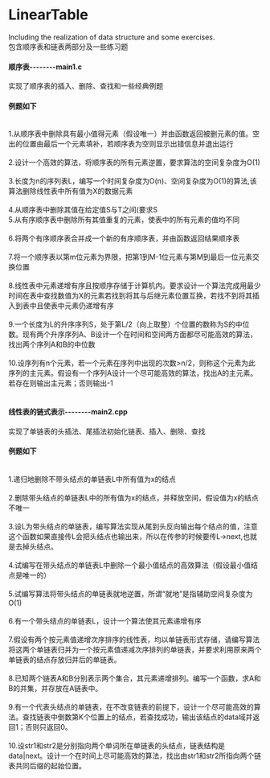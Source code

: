 # LinearTable
Including the realization of data structure and some exercises.<br>
包含顺序表和链表两部分及一些练习题<br>
#### 顺序表--------main1.c<br>
实现了顺序表的插入、删除、查找和一些经典例题<br>

#### 例题如下
<br>
1.从顺序表中删除具有最小值得元素（假设唯一）并由函数返回被删元素的值。空出的位置由最后一个元素填补，若顺序表为空则显示出错信息并退出运行</br>
<br>
2.设计一个高效的算法，将顺序表的所有元素逆置，要求算法的空间复杂度为O(1)<br>
<br>
3.长度为n的序列表L，编写一个时间复杂度为O(n)、空间复杂度为O(1)的算法,该算法删除线性表中所有值为X的数据元素<br>
<br>
4.从顺序表中删除其值在给定值S与T之间(要求S<T)的所有元素，如果S或T不合理或者顺序表为空则显示出错信息并退出运行<br>
<br>
5.从有序顺序表中删除所有其值重复的元素，使表中的所有元素的值均不同</br>
<br>
6.将两个有序顺序表合并成一个新的有序顺序表，并由函数返回结果顺序表<br>
<br>
7.将一个顺序表以第m位元素为界限，把第1到M-1位元素与第M到最后一位元素交换位置<br>
<br>
8.线性表中元素递增有序且按顺序存储于计算机内。要求设计一个算法完成用最少时间在表中查找数值为X的元素若找到将其与后继元素位置互换，若找不到将其插入到表中且使表中元素仍递增有序<br>
<br>
9.一个长度为L的升序序列S，处于第L/2（向上取整）个位置的数称为S的中位数。现有两个升序序列A、B设计一个在时间和空间两方面都尽可能高效的算法，找出两个序列A和B的中位数<br>
<br>
10.设序列有n个元素，若一个元素在序列中出现的次数>n/2，则称这个元素为此序列的主元素。假设有一个序列A设计一个尽可能高效的算法，找出A的主元素。若存在则输出主元素；否则输出-1<br><br>

####  线性表的链式表示--------main2.cpp<br>
实现了单链表的头插法、尾插法初始化链表、插入、删除、查找<br>
#### 例题如下
<br>
1.递归地删除不带头结点的单链表L中所有值为x的结点<br>
<br>
2.删除带头结点的单链表L中的所有值为x的结点，并释放空间，假设值为x的结点不唯一<br>
<br>
3.设L为带头结点的单链表，编写算法实现从尾到头反向输出每个结点的值，注意这个函数如果直接传L会把头结点也输出来，所以在传参的时候要传L->next,也就是去掉头结点。<br>
<br>
4.试编写在带头结点的单链表L中删除一个最小值结点的高效算法（假设最小值结点是唯一的）<br>
<br>
5.试编写算法将带头结点的单链表就地逆置，所谓“就地”是指辅助空间复杂度为O(1)<br>
<br>
6.有一个带头结点的单链表L，设计一个算法使其元素递增有序<br>
<br>
7.假设有两个按元素值递增次序排序的线性表，均以单链表形式存储，请编写算法将这两个单链表归并为一个按元素值递减次序排列的单链表，并要求利用原来两个单链表的结点存放归并后的单链表。<br>
<br>
8.已知两个链表A和B分别表示两个集合，其元素递增排列。编写一个函数，求A和B的并集，并存放在A链表中。<br>
<br>
9.有一个代表头结点的单链表，在不改变链表的前提下，设计一个尽可能高效的算法。查找链表中倒数第K个位置上的结点，若查找成功，输出该结点的data域并返回1；否则只返回0。<br>
<br>
10.设str1和str2是分别指向两个单词所在单链表的头结点，链表结构是data|next。设计一个在时间上尽可能高效的算法，找出由str1和str2所指向两个链表共同后缀的起始位置。<br>
<br>
